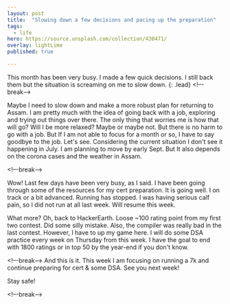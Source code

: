 ```yaml
---
layout: post
title:  "Slowing down a few decisions and pacing up the preparation"
tags:
  - life
hero: https://source.unsplash.com/collection/430471/
overlay: lightLime
published: true

---
```

This month has been very busy. I made a few quick decisions. I still back them but the situation is screaming on me to slow down. 
{: .lead}
<!–-break-–>

Maybe I need to slow down and make a more robust plan for returning to Assam. I am pretty much with the idea of going back with a job, exploring and trying out things over there. The only thing that worries me is how that will go? Will I be more relaxed? Maybe or maybe not. But there is no harm to go with a job. But If I am not able to focus for a month or so, I have to say goodbye to the job. Let's see. Considering the current situation I don't see it happening in July. I am planning to move by early Sept. But It also depends on the corona cases and the weather in Assam.

<!–-break-–>

Wow! Last few days have been very busy, as I said. I have been going through some of the resources for my cert preparation. It is going well. I on track or a bit advanced. Running has stopped. I was having serious calf pain, so I did not run at all last week. Will resume this week. 

What more? Oh, back to HackerEarth. Loose ~100 rating point from my first two contest. Did some silly mistake. Also, the compiler was really bad in the last contest. However, I have to up my game here. I will do some DSA practice every week on Thursday from this week. I have the goal to end with 1800 ratings or in top 50 by the year-end if you don't know. 

<!–-break-–>
And this is it. This week I am focusing on running a 7k and continue preparing for cert & some DSA. See you next week!

Stay safe!

<!–-break-–>
